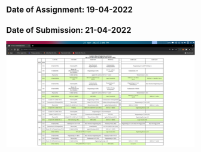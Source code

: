 ## Date of Assignment: 19-04-2022
## Date of Submission: 21-04-2022
<img src="https://github.com/SATYADAHAL/wt-lab-assignmet/blob/main/Assignment/Assignment%204/agginment4_screen_shot.png">
